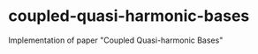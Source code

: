coupled-quasi-harmonic-bases
============================

Implementation of paper "Coupled Quasi-harmonic Bases"
